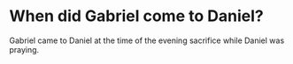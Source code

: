 # When did Gabriel come to Daniel?

Gabriel came to Daniel at the time of the evening sacrifice while Daniel was praying.
